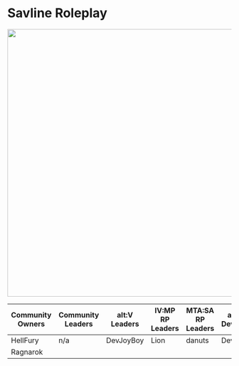 # Savline Roleplay

<p align="center">
<img width="600" src="https://github.com/savline/presskit/blob/main/rp-banner.png?raw=true">
</p>

<div align="center">
<table>
<thead>
  <tr>
    <th>Community Owners</th>
    <th>Community Leaders</th>
    <th>alt:V Leaders</th>
    <th>IV:MP RP Leaders</th>
    <th>MTA:SA RP Leaders<br</th>
    <th>alt:V RP Developers</th>
    <th>IV:MP RP Developers</th>
    <th>MTA:SA RP Developers</th
  </tr>
</thead>
<tbody>
  <tr>
    <td>HellFury</td>
    <td>n/a</td>
    <td>DevJoyBoy</td>
    <td>Lion</td>
    <td>danuts</td>
    <td>DevJoyBoy</td>
    <td>Lion</td>
    <td>danuts</td>
  </tr>
  <tr>
    <td>Ragnarok</td>
    <td></td>
    <td></td>
    <td></td>
    <td></td>
    <td></td>
    <td></td>
    <td>debin</td>
  </tr>
</tbody>
</table>
  </div>
